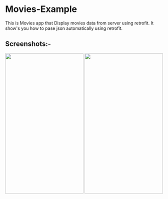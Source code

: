 # Movies-Example 
 
 This is Movies app that Display movies data from server using retrofit.
 It show's you how to pase json automatically using retrofit.
 
 ## Screenshots:-
 
 
<img src="https://github.com/krunalpatel3/Movies-Example/blob/master/Screenshots/Screenshot_20180808-151602.png" width="250" height="450" /> <img src="https://github.com/krunalpatel3/Movies-Example/blob/master/Screenshots/Screenshot_20180808-151639.png" width="250" height="450" />
